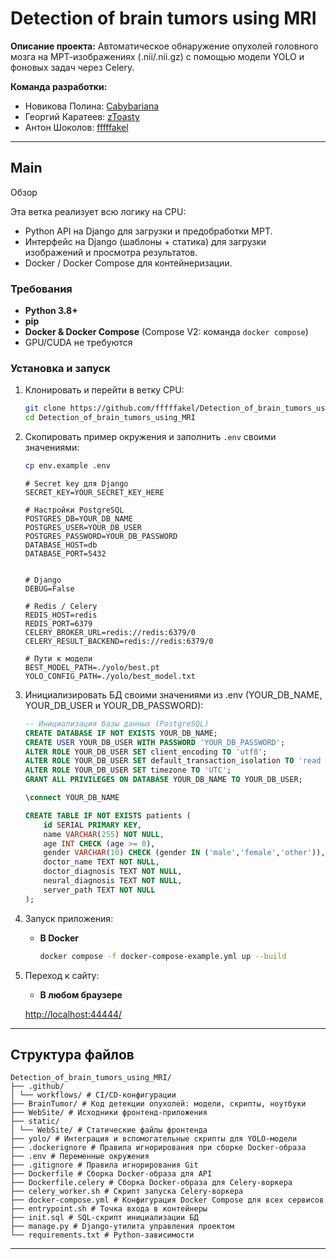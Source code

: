 # Detection of brain tumors using MRI

**Описание проекта:**
Автоматическое обнаружение опухолей головного мозга на МРТ-изображениях (.nii/.nii.gz) с помощью модели YOLO и фоновых задач через Celery.

**Команда разработки:**

* Новикова Полина: [Cabybariana](https://github.com/Capybariana)
* Георгий Каратеев: [zToasty](https://github.com/zToasty)
* Антон Шоколов: [fffffakel](https://github.com/fffffakel)

---

## Main

Обзор

Эта ветка реализует всю логику на CPU:

- Python API на Django для загрузки и предобработки МРТ.
- Интерфейс на Django (шаблоны + статика) для загрузки изображений и просмотра результатов.
- Docker / Docker Compose для контейнеризации.

### Требования

- **Python 3.8+**
- **pip**
- **Docker & Docker Compose** (Compose V2: команда `docker compose`)
- GPU/CUDA не требуются

### Установка и запуск

1. Клонировать и перейти в ветку CPU:

   ```bash
   git clone https://github.com/fffffakel/Detection_of_brain_tumors_using_MRI.git
   cd Detection_of_brain_tumors_using_MRI
   ```

2. Скопировать пример окружения и заполнить `.env` своими значениями:

   ```bash
   cp env.example .env
   ```

   ```dotenv
   # Secret key для Django
   SECRET_KEY=YOUR_SECRET_KEY_HERE

   # Настройки PostgreSQL
   POSTGRES_DB=YOUR_DB_NAME
   POSTGRES_USER=YOUR_DB_USER
   POSTGRES_PASSWORD=YOUR_DB_PASSWORD
   DATABASE_HOST=db
   DATABASE_PORT=5432


   # Django
   DEBUG=False

   # Redis / Celery
   REDIS_HOST=redis
   REDIS_PORT=6379
   CELERY_BROKER_URL=redis://redis:6379/0
   CELERY_RESULT_BACKEND=redis://redis:6379/0

   # Пути к модели
   BEST_MODEL_PATH=./yolo/best.pt
   YOLO_CONFIG_PATH=./yolo/best_model.txt

   ```

3. Инициализировать БД своими значениями из .env (YOUR_DB_NAME, YOUR_DB_USER и YOUR_DB_PASSWORD):

   ```sql
   -- Инициализация базы данных (PostgreSQL)
   CREATE DATABASE IF NOT EXISTS YOUR_DB_NAME;
   CREATE USER YOUR_DB_USER WITH PASSWORD 'YOUR_DB_PASSWORD';
   ALTER ROLE YOUR_DB_USER SET client_encoding TO 'utf8';
   ALTER ROLE YOUR_DB_USER SET default_transaction_isolation TO 'read committed';
   ALTER ROLE YOUR_DB_USER SET timezone TO 'UTC';
   GRANT ALL PRIVILEGES ON DATABASE YOUR_DB_NAME TO YOUR_DB_USER;

   \connect YOUR_DB_NAME

   CREATE TABLE IF NOT EXISTS patients (
       id SERIAL PRIMARY KEY,
       name VARCHAR(255) NOT NULL,
       age INT CHECK (age >= 0),
       gender VARCHAR(10) CHECK (gender IN ('male','female','other')),
       doctor_name TEXT NOT NULL,
       doctor_diagnosis TEXT NOT NULL,
       neural_diagnosis TEXT NOT NULL,
       server_path TEXT NOT NULL
   );

   ```

4. Запуск приложения:

   - **В Docker**

     ```bash
     docker compose -f docker-compose-example.yml up --build

     ```

5. Переход к сайту:

   - **В любом браузере**

   [http://localhost:44444/](http://localhost:44444/)

---

## Структура файлов

```
Detection_of_brain_tumors_using_MRI/
├── .github/
│ └── workflows/ # CI/CD-конфигурации
├── BrainTumor/ # Код детекции опухолей: модели, скрипты, ноутбуки
├── WebSite/ # Исходники фронтенд-приложения
├── static/
│ └── WebSite/ # Статические файлы фронтенда
├── yolo/ # Интеграция и вспомогательные скрипты для YOLO-модели
├── .dockerignore # Правила игнорирования при сборке Docker-образа
├── .env # Переменные окружения 
├── .gitignore # Правила игнорирования Git
├── Dockerfile # Сборка Docker-образа для API
├── Dockerfile.celery # Сборка Docker-образа для Celery-воркера
├── celery_worker.sh # Скрипт запуска Celery-воркера
├── docker-compose.yml # Конфигурация Docker Compose для всех сервисов
├── entrypoint.sh # Точка входа в контейнеры
├── init.sql # SQL-скрипт инициализации БД
├── manage.py # Django-утилита управления проектом
└── requirements.txt # Python-зависимости
```

---

